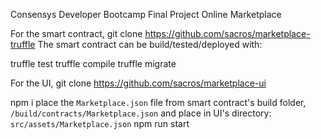 Consensys Developer Bootcamp Final Project
Online Marketplace

For the smart contract,
git clone https://github.com/sacros/marketplace-truffle
The smart contract can be build/tested/deployed with:

truffle test
truffle compile
truffle migrate


For the UI,
git clone https://github.com/sacros/marketplace-ui

npm i
place the `Marketplace.json` file from smart contract's build folder,
`/build/contracts/Marketplace.json` and place in UI's directory: `src/assets/Marketplace.json`
npm run start

